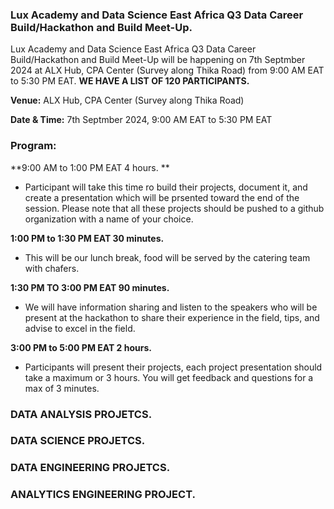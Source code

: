 ### **Lux Academy and Data Science East Africa Q3 Data Career Build/Hackathon and Build Meet-Up.**

Lux Academy and Data Science East Africa Q3 Data Career Build/Hackathon and Build Meet-Up will be happening on 7th Septmber 2024 at ALX Hub, CPA Center (Survey along Thika Road) from 9:00 AM EAT to 5:30 PM EAT. **WE HAVE A LIST OF 120 PARTICIPANTS.**

**Venue:** ALX Hub, CPA Center (Survey along Thika Road)

**Date & Time:** 7th Septmber 2024, 9:00 AM EAT to 5:30 PM EAT

### **Program:**

**9:00 AM to 1:00 PM EAT 4 hours. ** 
- Participant will take this time ro build their projects, document it, and create a presentation which will be prsented toward the end of the session. Please note that all these projects should be pushed to a github organization with a name of your choice.

**1:00 PM to 1:30 PM EAT 30 minutes.** 
- This will be our lunch break, food will be served by the catering team with chafers. 

**1:30 PM TO 3:00 PM EAT 90 minutes.** 
- We will have information sharing and listen to the speakers who will be present at the hackathon to share their experience in the field, tips, and advise to excel in the field.

**3:00 PM  to 5:00 PM EAT 2 hours.**
- Participants will present their projects, each project presentation should take a maximum or 3 hours. You will get feedback and questions for a max of 3 minutes.

### **DATA ANALYSIS PROJETCS.**

### **DATA SCIENCE PROJETCS.** 

### **DATA ENGINEERING PROJETCS.**


### **ANALYTICS ENGINEERING PROJECT.**





